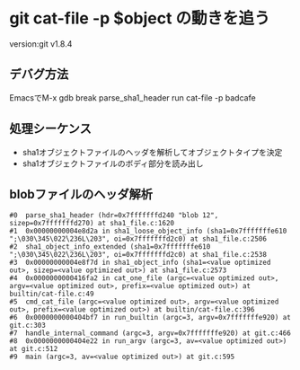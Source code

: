 # git cat-file -p $object の動きを追う

version:git v1.8.4

## デバグ方法
EmacsでM-x gdb
break parse_sha1_header
run cat-file -p badcafe

## 処理シーケンス
* sha1オブジェクトファイルのヘッダを解析してオブジェクトタイプを決定
* sha1オブジェクトファイルのボディ部分を読み出し

## blobファイルのヘッダ解析
```
#0  parse_sha1_header (hdr=0x7fffffffd240 "blob 12", sizep=0x7fffffffd270) at sha1_file.c:1620
#1  0x00000000004e8d2a in sha1_loose_object_info (sha1=0x7fffffffe610 ";\030\345\022ۧ\236L\203", oi=0x7fffffffd2c0) at sha1_file.c:2506
#2  sha1_object_info_extended (sha1=0x7fffffffe610 ";\030\345\022ۧ\236L\203", oi=0x7fffffffd2c0) at sha1_file.c:2538
#3  0x00000000004e8f7d in sha1_object_info (sha1=<value optimized out>, sizep=<value optimized out>) at sha1_file.c:2573
#4  0x0000000000416fa2 in cat_one_file (argc=<value optimized out>, argv=<value optimized out>, prefix=<value optimized out>) at builtin/cat-file.c:49
#5  cmd_cat_file (argc=<value optimized out>, argv=<value optimized out>, prefix=<value optimized out>) at builtin/cat-file.c:396
#6  0x0000000000404bf7 in run_builtin (argc=3, argv=0x7fffffffe920) at git.c:303
#7  handle_internal_command (argc=3, argv=0x7fffffffe920) at git.c:466
#8  0x0000000000404e22 in run_argv (argc=3, av=<value optimized out>) at git.c:512
#9  main (argc=3, av=<value optimized out>) at git.c:595
```


